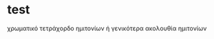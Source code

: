 <!--
author:   André Dietrich
email:    LiaScript@web.de
version:  8.0.1
language: el
narrator: Greek Female



logo:     https://liascript.github.io/img/bg-showcase-1.jpg

comment:  This document shall provide an entire compendium and course on the
          development of Open-courSes with [LiaScript](https://LiaScript.github.io).
          As the language and the systems grows, also this document will be updated.
          Feel free to fork or copy it.

script:   https://cdn.jsdelivr.net/chartist.js/latest/chartist.min.js
          https://felixhao28.github.io/JSCPP/dist/JSCPP.es5.min.js

link: https://cdn.jsdelivr.net/chartist.js/latest/chartist.min.css
link: https://cdnjs.cloudflare.com/ajax/libs/animate.css/3.7.0/animate.min.css

translation: Greek  translations/greek.md
translation: Français translations/French.md
translation: Русский  translations/Russian.md

-->

# test

χρωματικό τετράχορδο ημιτονίων ή γενικότερα ακολουθία ημιτονίων
